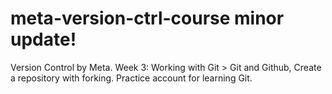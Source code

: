 # meta-version-ctrl-course minor update!
Version Control by Meta. Week 3: Working with Git > Git and Github, Create a repository with forking. Practice account for learning Git.
